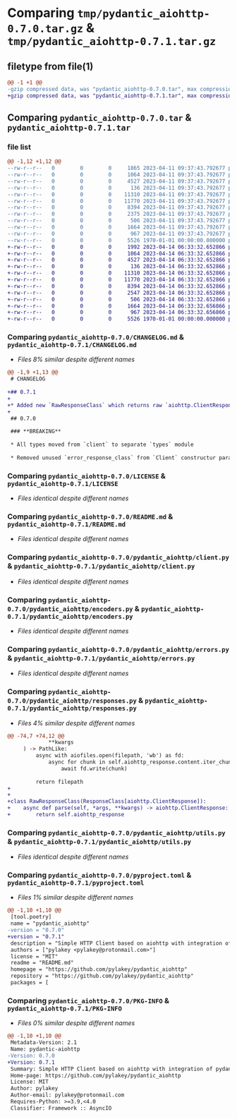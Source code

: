 # Comparing `tmp/pydantic_aiohttp-0.7.0.tar.gz` & `tmp/pydantic_aiohttp-0.7.1.tar.gz`

## filetype from file(1)

```diff
@@ -1 +1 @@
-gzip compressed data, was "pydantic_aiohttp-0.7.0.tar", max compression
+gzip compressed data, was "pydantic_aiohttp-0.7.1.tar", max compression
```

## Comparing `pydantic_aiohttp-0.7.0.tar` & `pydantic_aiohttp-0.7.1.tar`

### file list

```diff
@@ -1,12 +1,12 @@
--rw-r--r--   0        0        0     1865 2023-04-11 09:37:43.792677 pydantic_aiohttp-0.7.0/CHANGELOG.md
--rw-r--r--   0        0        0     1064 2023-04-11 09:37:43.792677 pydantic_aiohttp-0.7.0/LICENSE
--rw-r--r--   0        0        0     4527 2023-04-11 09:37:43.792677 pydantic_aiohttp-0.7.0/README.md
--rw-r--r--   0        0        0      136 2023-04-11 09:37:43.792677 pydantic_aiohttp-0.7.0/pydantic_aiohttp/__init__.py
--rw-r--r--   0        0        0    11310 2023-04-11 09:37:43.792677 pydantic_aiohttp-0.7.0/pydantic_aiohttp/client.py
--rw-r--r--   0        0        0    11770 2023-04-11 09:37:43.792677 pydantic_aiohttp-0.7.0/pydantic_aiohttp/encoders.py
--rw-r--r--   0        0        0     8394 2023-04-11 09:37:43.792677 pydantic_aiohttp-0.7.0/pydantic_aiohttp/errors.py
--rw-r--r--   0        0        0     2375 2023-04-11 09:37:43.792677 pydantic_aiohttp-0.7.0/pydantic_aiohttp/responses.py
--rw-r--r--   0        0        0      506 2023-04-11 09:37:43.792677 pydantic_aiohttp-0.7.0/pydantic_aiohttp/types.py
--rw-r--r--   0        0        0     1664 2023-04-11 09:37:43.792677 pydantic_aiohttp-0.7.0/pydantic_aiohttp/utils.py
--rw-r--r--   0        0        0      967 2023-04-11 09:37:43.792677 pydantic_aiohttp-0.7.0/pyproject.toml
--rw-r--r--   0        0        0     5526 1970-01-01 00:00:00.000000 pydantic_aiohttp-0.7.0/PKG-INFO
+-rw-r--r--   0        0        0     1992 2023-04-14 06:33:32.652866 pydantic_aiohttp-0.7.1/CHANGELOG.md
+-rw-r--r--   0        0        0     1064 2023-04-14 06:33:32.652866 pydantic_aiohttp-0.7.1/LICENSE
+-rw-r--r--   0        0        0     4527 2023-04-14 06:33:32.652866 pydantic_aiohttp-0.7.1/README.md
+-rw-r--r--   0        0        0      136 2023-04-14 06:33:32.652866 pydantic_aiohttp-0.7.1/pydantic_aiohttp/__init__.py
+-rw-r--r--   0        0        0    11310 2023-04-14 06:33:32.652866 pydantic_aiohttp-0.7.1/pydantic_aiohttp/client.py
+-rw-r--r--   0        0        0    11770 2023-04-14 06:33:32.652866 pydantic_aiohttp-0.7.1/pydantic_aiohttp/encoders.py
+-rw-r--r--   0        0        0     8394 2023-04-14 06:33:32.652866 pydantic_aiohttp-0.7.1/pydantic_aiohttp/errors.py
+-rw-r--r--   0        0        0     2547 2023-04-14 06:33:32.652866 pydantic_aiohttp-0.7.1/pydantic_aiohttp/responses.py
+-rw-r--r--   0        0        0      506 2023-04-14 06:33:32.652866 pydantic_aiohttp-0.7.1/pydantic_aiohttp/types.py
+-rw-r--r--   0        0        0     1664 2023-04-14 06:33:32.656866 pydantic_aiohttp-0.7.1/pydantic_aiohttp/utils.py
+-rw-r--r--   0        0        0      967 2023-04-14 06:33:32.656866 pydantic_aiohttp-0.7.1/pyproject.toml
+-rw-r--r--   0        0        0     5526 1970-01-01 00:00:00.000000 pydantic_aiohttp-0.7.1/PKG-INFO
```

### Comparing `pydantic_aiohttp-0.7.0/CHANGELOG.md` & `pydantic_aiohttp-0.7.1/CHANGELOG.md`

 * *Files 8% similar despite different names*

```diff
@@ -1,9 +1,13 @@
 # CHANGELOG
 
+## 0.7.1
+
+* Added new `RawResponseClass` which returns raw `aiohttp.ClientResponse` instance with no modification and parsing
+
 ## 0.7.0
 
 ### **BREAKING**
 
 * All types moved from `client` to separate `types` module
 
 * Removed unused `error_response_class` from `Client` constructur parameters
```

### Comparing `pydantic_aiohttp-0.7.0/LICENSE` & `pydantic_aiohttp-0.7.1/LICENSE`

 * *Files identical despite different names*

### Comparing `pydantic_aiohttp-0.7.0/README.md` & `pydantic_aiohttp-0.7.1/README.md`

 * *Files identical despite different names*

### Comparing `pydantic_aiohttp-0.7.0/pydantic_aiohttp/client.py` & `pydantic_aiohttp-0.7.1/pydantic_aiohttp/client.py`

 * *Files identical despite different names*

### Comparing `pydantic_aiohttp-0.7.0/pydantic_aiohttp/encoders.py` & `pydantic_aiohttp-0.7.1/pydantic_aiohttp/encoders.py`

 * *Files identical despite different names*

### Comparing `pydantic_aiohttp-0.7.0/pydantic_aiohttp/errors.py` & `pydantic_aiohttp-0.7.1/pydantic_aiohttp/errors.py`

 * *Files identical despite different names*

### Comparing `pydantic_aiohttp-0.7.0/pydantic_aiohttp/responses.py` & `pydantic_aiohttp-0.7.1/pydantic_aiohttp/responses.py`

 * *Files 4% similar despite different names*

```diff
@@ -74,7 +74,12 @@
             **kwargs
     ) -> PathLike:
         async with aiofiles.open(filepath, 'wb') as fd:
             async for chunk in self.aiohttp_response.content.iter_chunked(chunk_size):
                 await fd.write(chunk)
 
         return filepath
+
+
+class RawResponseClass(ResponseClass[aiohttp.ClientResponse]):
+    async def parse(self, *args, **kwargs) -> aiohttp.ClientResponse:
+        return self.aiohttp_response
```

### Comparing `pydantic_aiohttp-0.7.0/pydantic_aiohttp/utils.py` & `pydantic_aiohttp-0.7.1/pydantic_aiohttp/utils.py`

 * *Files identical despite different names*

### Comparing `pydantic_aiohttp-0.7.0/pyproject.toml` & `pydantic_aiohttp-0.7.1/pyproject.toml`

 * *Files 1% similar despite different names*

```diff
@@ -1,10 +1,10 @@
 [tool.poetry]
 name = "pydantic_aiohttp"
-version = "0.7.0"
+version = "0.7.1"
 description = "Simple HTTP Client based on aiohttp with integration of pydantic"
 authors = ["pylakey <pylakey@protonmail.com>"]
 license = "MIT"
 readme = "README.md"
 homepage = "https://github.com/pylakey/pydantic_aiohttp"
 repository = "https://github.com/pylakey/pydantic_aiohttp"
 packages = [
```

### Comparing `pydantic_aiohttp-0.7.0/PKG-INFO` & `pydantic_aiohttp-0.7.1/PKG-INFO`

 * *Files 0% similar despite different names*

```diff
@@ -1,10 +1,10 @@
 Metadata-Version: 2.1
 Name: pydantic-aiohttp
-Version: 0.7.0
+Version: 0.7.1
 Summary: Simple HTTP Client based on aiohttp with integration of pydantic
 Home-page: https://github.com/pylakey/pydantic_aiohttp
 License: MIT
 Author: pylakey
 Author-email: pylakey@protonmail.com
 Requires-Python: >=3.9,<4.0
 Classifier: Framework :: AsyncIO
```


